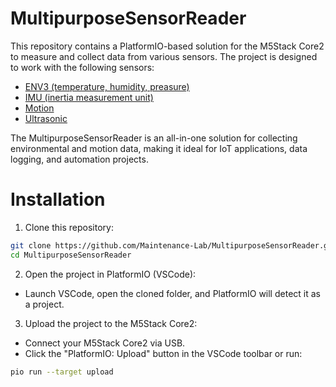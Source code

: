 # MultipurposeSensorReader
 
This repository contains a PlatformIO-based solution for the M5Stack Core2 to measure and collect data from various sensors. The project is designed to work with the following sensors:
* [ENV3 (temperature, humidity, preasure)](https://docs.m5stack.com/en/unit/envIII)
* [IMU (inertia measurement unit)](https://docs.m5stack.com/en/unit/IMU)
* [Motion](https://docs.m5stack.com/en/unit/pir)
* [Ultrasonic](https://docs.m5stack.com/en/unit/ULTRASONIC%20I2C)
  
The MultipurposeSensorReader is an all-in-one solution for collecting environmental and motion data, making it ideal for IoT applications, data logging, and automation projects.

# Installation
1. Clone this repository:
```bash
git clone https://github.com/Maintenance-Lab/MultipurposeSensorReader.git
cd MultipurposeSensorReader
```
2. Open the project in PlatformIO (VSCode):
* Launch VSCode, open the cloned folder, and PlatformIO will detect it as a project.
3. Upload the project to the M5Stack Core2:
* Connect your M5Stack Core2 via USB.
* Click the "PlatformIO: Upload" button in the VSCode toolbar or run:
```bash
pio run --target upload
```
